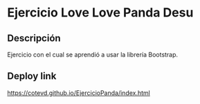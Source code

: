 # Ejercicio Love Love Panda Desu
## Descripción
Ejercicio con el cual se aprendió a usar la librería Bootstrap.
## Deploy link
https://cotevd.github.io/EjercicioPanda/index.html


